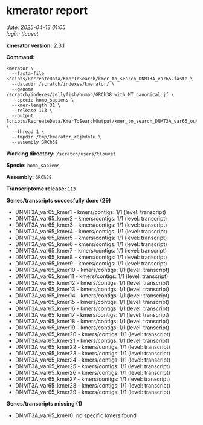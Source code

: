 # kmerator report
*date: 2025-04-13 01:05*  
*login: tlouvet*

**kmerator version:** 2.3.1

**Command:**

```
kmerator \
  --fasta-file Scripts/RecreateData/KmerToSearch/kmer_to_search_DNMT3A_var65.fasta \
  --datadir /scratch/indexes/kmerator/ \
  --genome /scratch/indexes/jellyfish/human/GRCh38_with_MT_canonical.jf \
  --specie homo_sapiens \
  --kmer-length 31 \
  --release 113 \
  --output Scripts/RecreateData/KmerToSearchOutput/kmer_to_search_DNMT3A_var65_output \
  --thread 1 \
  --tmpdir /tmp/kmerator_r8jhdn1u \
  --assembly GRCh38
```

**Working directory:** `/scratch/users/tlouvet`

**Specie:** `homo_sapiens`

**Assembly:** `GRCh38`

**Transcriptome release:** `113`

**Genes/transcripts succesfully done (29)**

- DNMT3A_var65_kmer1 - kmers/contigs: 1/1 (level: transcript)
- DNMT3A_var65_kmer2 - kmers/contigs: 1/1 (level: transcript)
- DNMT3A_var65_kmer3 - kmers/contigs: 1/1 (level: transcript)
- DNMT3A_var65_kmer4 - kmers/contigs: 1/1 (level: transcript)
- DNMT3A_var65_kmer5 - kmers/contigs: 1/1 (level: transcript)
- DNMT3A_var65_kmer6 - kmers/contigs: 1/1 (level: transcript)
- DNMT3A_var65_kmer7 - kmers/contigs: 1/1 (level: transcript)
- DNMT3A_var65_kmer8 - kmers/contigs: 1/1 (level: transcript)
- DNMT3A_var65_kmer9 - kmers/contigs: 1/1 (level: transcript)
- DNMT3A_var65_kmer10 - kmers/contigs: 1/1 (level: transcript)
- DNMT3A_var65_kmer11 - kmers/contigs: 1/1 (level: transcript)
- DNMT3A_var65_kmer12 - kmers/contigs: 1/1 (level: transcript)
- DNMT3A_var65_kmer13 - kmers/contigs: 1/1 (level: transcript)
- DNMT3A_var65_kmer14 - kmers/contigs: 1/1 (level: transcript)
- DNMT3A_var65_kmer15 - kmers/contigs: 1/1 (level: transcript)
- DNMT3A_var65_kmer16 - kmers/contigs: 1/1 (level: transcript)
- DNMT3A_var65_kmer17 - kmers/contigs: 1/1 (level: transcript)
- DNMT3A_var65_kmer18 - kmers/contigs: 1/1 (level: transcript)
- DNMT3A_var65_kmer19 - kmers/contigs: 1/1 (level: transcript)
- DNMT3A_var65_kmer20 - kmers/contigs: 1/1 (level: transcript)
- DNMT3A_var65_kmer21 - kmers/contigs: 1/1 (level: transcript)
- DNMT3A_var65_kmer22 - kmers/contigs: 1/1 (level: transcript)
- DNMT3A_var65_kmer23 - kmers/contigs: 1/1 (level: transcript)
- DNMT3A_var65_kmer24 - kmers/contigs: 1/1 (level: transcript)
- DNMT3A_var65_kmer25 - kmers/contigs: 1/1 (level: transcript)
- DNMT3A_var65_kmer26 - kmers/contigs: 1/1 (level: transcript)
- DNMT3A_var65_kmer27 - kmers/contigs: 1/1 (level: transcript)
- DNMT3A_var65_kmer28 - kmers/contigs: 1/1 (level: transcript)
- DNMT3A_var65_kmer29 - kmers/contigs: 1/1 (level: transcript)


**Genes/transcripts missing (1)**

- DNMT3A_var65_kmer0: no specific kmers found
